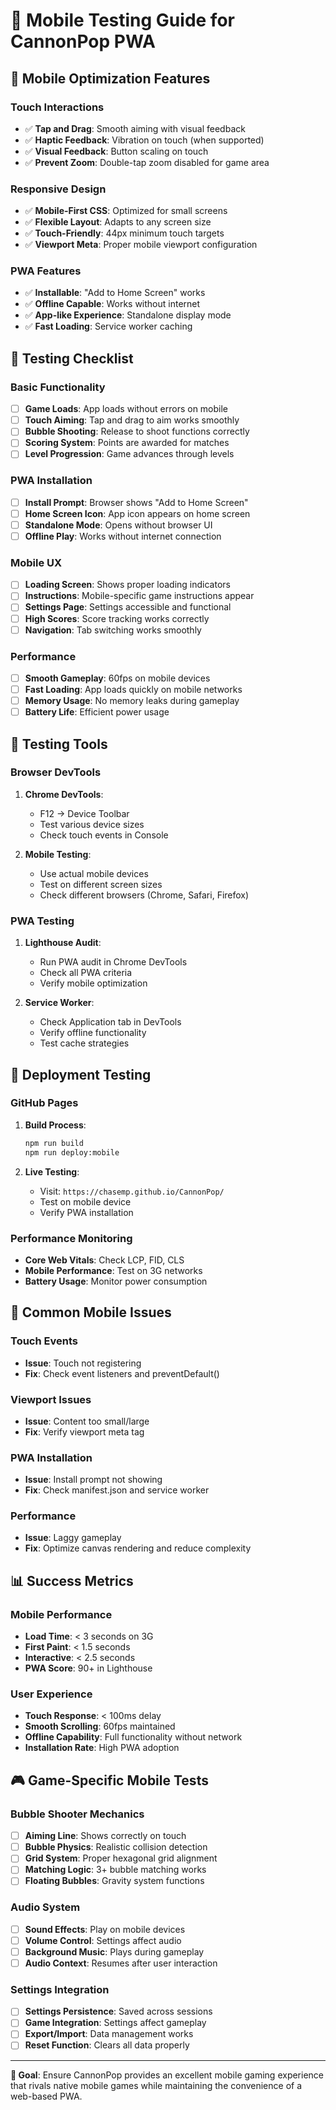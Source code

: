 # 📱 Mobile Testing Guide for CannonPop PWA

## 🎯 **Mobile Optimization Features**

### **Touch Interactions**
- ✅ **Tap and Drag**: Smooth aiming with visual feedback
- ✅ **Haptic Feedback**: Vibration on touch (when supported)
- ✅ **Visual Feedback**: Button scaling on touch
- ✅ **Prevent Zoom**: Double-tap zoom disabled for game area

### **Responsive Design**
- ✅ **Mobile-First CSS**: Optimized for small screens
- ✅ **Flexible Layout**: Adapts to any screen size
- ✅ **Touch-Friendly**: 44px minimum touch targets
- ✅ **Viewport Meta**: Proper mobile viewport configuration

### **PWA Features**
- ✅ **Installable**: "Add to Home Screen" works
- ✅ **Offline Capable**: Works without internet
- ✅ **App-like Experience**: Standalone display mode
- ✅ **Fast Loading**: Service worker caching

## 🧪 **Testing Checklist**

### **Basic Functionality**
- [ ] **Game Loads**: App loads without errors on mobile
- [ ] **Touch Aiming**: Tap and drag to aim works smoothly
- [ ] **Bubble Shooting**: Release to shoot functions correctly
- [ ] **Scoring System**: Points are awarded for matches
- [ ] **Level Progression**: Game advances through levels

### **PWA Installation**
- [ ] **Install Prompt**: Browser shows "Add to Home Screen"
- [ ] **Home Screen Icon**: App icon appears on home screen
- [ ] **Standalone Mode**: Opens without browser UI
- [ ] **Offline Play**: Works without internet connection

### **Mobile UX**
- [ ] **Loading Screen**: Shows proper loading indicators
- [ ] **Instructions**: Mobile-specific game instructions appear
- [ ] **Settings Page**: Settings accessible and functional
- [ ] **High Scores**: Score tracking works correctly
- [ ] **Navigation**: Tab switching works smoothly

### **Performance**
- [ ] **Smooth Gameplay**: 60fps on mobile devices
- [ ] **Fast Loading**: App loads quickly on mobile networks
- [ ] **Memory Usage**: No memory leaks during gameplay
- [ ] **Battery Life**: Efficient power usage

## 🔧 **Testing Tools**

### **Browser DevTools**
1. **Chrome DevTools**:
   - F12 → Device Toolbar
   - Test various device sizes
   - Check touch events in Console

2. **Mobile Testing**:
   - Use actual mobile devices
   - Test on different screen sizes
   - Check different browsers (Chrome, Safari, Firefox)

### **PWA Testing**
1. **Lighthouse Audit**:
   - Run PWA audit in Chrome DevTools
   - Check all PWA criteria
   - Verify mobile optimization

2. **Service Worker**:
   - Check Application tab in DevTools
   - Verify offline functionality
   - Test cache strategies

## 🚀 **Deployment Testing**

### **GitHub Pages**
1. **Build Process**:
   ```bash
   npm run build
   npm run deploy:mobile
   ```

2. **Live Testing**:
   - Visit: `https://chasemp.github.io/CannonPop/`
   - Test on mobile device
   - Verify PWA installation

### **Performance Monitoring**
- **Core Web Vitals**: Check LCP, FID, CLS
- **Mobile Performance**: Test on 3G networks
- **Battery Usage**: Monitor power consumption

## 🐛 **Common Mobile Issues**

### **Touch Events**
- **Issue**: Touch not registering
- **Fix**: Check event listeners and preventDefault()

### **Viewport Issues**
- **Issue**: Content too small/large
- **Fix**: Verify viewport meta tag

### **PWA Installation**
- **Issue**: Install prompt not showing
- **Fix**: Check manifest.json and service worker

### **Performance**
- **Issue**: Laggy gameplay
- **Fix**: Optimize canvas rendering and reduce complexity

## 📊 **Success Metrics**

### **Mobile Performance**
- **Load Time**: < 3 seconds on 3G
- **First Paint**: < 1.5 seconds
- **Interactive**: < 2.5 seconds
- **PWA Score**: 90+ in Lighthouse

### **User Experience**
- **Touch Response**: < 100ms delay
- **Smooth Scrolling**: 60fps maintained
- **Offline Capability**: Full functionality without network
- **Installation Rate**: High PWA adoption

## 🎮 **Game-Specific Mobile Tests**

### **Bubble Shooter Mechanics**
- [ ] **Aiming Line**: Shows correctly on touch
- [ ] **Bubble Physics**: Realistic collision detection
- [ ] **Grid System**: Proper hexagonal grid alignment
- [ ] **Matching Logic**: 3+ bubble matching works
- [ ] **Floating Bubbles**: Gravity system functions

### **Audio System**
- [ ] **Sound Effects**: Play on mobile devices
- [ ] **Volume Control**: Settings affect audio
- [ ] **Background Music**: Plays during gameplay
- [ ] **Audio Context**: Resumes after user interaction

### **Settings Integration**
- [ ] **Settings Persistence**: Saved across sessions
- [ ] **Game Integration**: Settings affect gameplay
- [ ] **Export/Import**: Data management works
- [ ] **Reset Function**: Clears all data properly

---

**🎯 Goal**: Ensure CannonPop provides an excellent mobile gaming experience that rivals native mobile games while maintaining the convenience of a web-based PWA.

